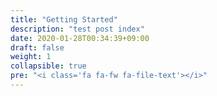 ```yaml
---
title: "Getting Started"
description: "test post index"
date: 2020-01-28T00:34:39+09:00
draft: false
weight: 1
collapsible: true
pre: "<i class='fa fa-fw fa-file-text'></i>"
---
```


